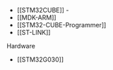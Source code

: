 

- [[STM32CUBE]] - 
- [[MDK-ARM]]
- [[STM32-CUBE-Programmer]]
- [[ST-LINK]]


Hardware 
- [[STM32G030]]






